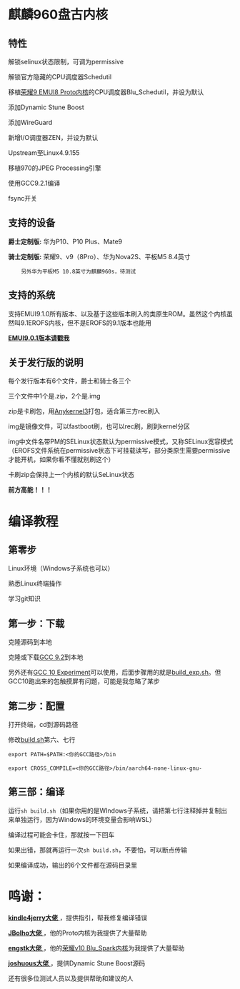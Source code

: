 麒麟960盘古内核
===
特性
---
解锁selinux状态限制，可调为permissive

解锁官方隐藏的CPU调度器Schedutil

移植[荣耀9 EMUI8 Proto内核](http://github.com/JBolho/Proto)的CPU调度器Blu_Schedutil，并设为默认

添加Dynamic Stune Boost

添加WireGuard

新增I/O调度器ZEN，并设为默认

Upstream至Linux4.9.155

移植970的JPEG Processing引擎

使用GCC9.2.1编译

fsync开关

支持的设备
---
 **爵士定制版:**  华为P10、P10 Plus、Mate9

 **骑士定制版:**  荣耀9、v9（8Pro）、华为Nova2S、平板M5 8.4英寸
 
		另外华为平板M5 10.8英寸为麒麟960s，待测试

支持的系统
---
 支持EMUI9.1.0所有版本、以及基于这些版本刷入的类原生ROM。虽然这个内核虽然叫9.1EROFS内核，但不是EROFS的9.1版本也能用

[ **EMUI9.0.1版本请戳我** ](http://gitee.com/maimaiguanfan/Pangu9.0)

关于发行版的说明
---
每个发行版本有6个文件，爵士和骑士各三个

三个文件中1个是.zip，2个是.img

zip是卡刷包，用[Anykernel3](http://gitee.com/maimaiguanfan/AnyKernel3)打包，适合第三方rec刷入

img是镜像文件，可以fastboot刷，也可以rec刷，刷到kernel分区

img中文件名带PM的SELinux状态默认为permissive模式，又称SELinux宽容模式（EROFS文件系统在permissive状态下可挂载读写，部分类原生需要permissive才能开机，如果你看不懂就别刷这个）

卡刷zip会保持上一个内核的默认SeLinux状态

 **前方高能！！！** 

编译教程
===
第零步
---
Linux环境（Windows子系统也可以）

熟悉Linux终端操作

学习git知识


第一步：下载
---
克隆源码到本地

克隆或下载[GCC 9.2](http://gitee.com/maimaiguanfan/arm-gcc)到本地

另外还有[GCC 10 Experiment](http://github.com/baalajimaestro/aarch64-maestro-linux-android/tree/05022020)可以使用，后面步骤用的就是[build_exp.sh](http://gitee.com/maimaiguanfan/Pangu9.1/blob/master/build_exp.sh)。但GCC10跑出来的包触摸屏有问题，可能是我忽略了某步

第二步：配置
---
打开终端，cd到源码路径

修改[build.sh](http://gitee.com/maimaiguanfan/Pangu9.1EROFS/blob/master/build.sh)第六、七行

`export PATH=$PATH:<你的GCC路径>/bin`

`export CROSS_COMPILE=<你的GCC路径>/bin/aarch64-none-linux-gnu-`

第三部：编译
---
运行`sh build.sh`（如果你用的是WIndows子系统，请把第七行注释掉并复制出来单独运行，因为Windows的环境变量会影响WSL）

编译过程可能会卡住，那就按一下回车

如果出错，那就再运行一次`sh build.sh`，不要怕，可以断点传输

如果编译成功，输出的6个文件都在源码目录里

鸣谢：
===
[ **kindle4jerry大佬** ](http://github.com/kindle4jerry)，提供指引，帮我修复编译错误

[ **JBolho大佬** ](http://github.com/JBolho)，他的Proto内核为我提供了大量帮助

[ **engstk大佬** ](https://github.com/engstk)，他的[荣耀v10 Blu_Spark内核](http://github.com/engstk/view10)为我提供了大量帮助

[ **joshuous大佬** ](http://github.com/joshuous/)，提供Dynamic Stune Boost源码

还有很多位测试人员以及提供帮助和建议的人